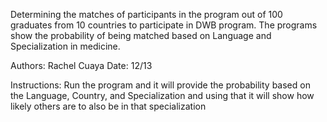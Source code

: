 Determining the matches of participants in the program out of 100 graduates from 10 countries to participate in DWB program. The programs show the probability of being matched based on Language and Specialization in medicine.

Authors: Rachel Cuaya Date: 12/13

Instructions: Run the program and it will provide the probability based on the Language, Country, and Specialization and using that it will show how likely others are to also be in that specialization
